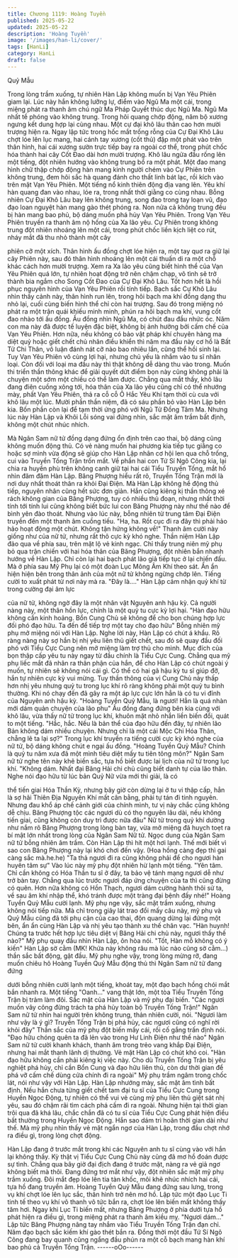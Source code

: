 ```yaml
---
title: Chương 1119: Hoàng Tuyền
published: 2025-05-22
updated: 2025-05-22
description: 'Hoàng Tuyền'
image: '/images/han-li/cover/'
tags: [HanLi]
category: HanLi
draft: false
---
```


Quỷ Mẫu

Trong lòng trầm xuống, tự nhiên Hàn Lập không muốn bị Vạn Yêu
Phiên giam lại. Lúc này hắn không lưỡng lự, điểm vào Ngũ Ma
một cái, trong miệng phát ra thanh âm chú ngữ Ma Pháp Quyết
thúc dục Ngũ Ma.
Ngũ Ma nhất tề phóng vào không trung. Trong hôi quang chớp
động, năm bộ xương ngưng kết dung hợp lại cùng nhau. Một cự
đại khô lâu thân cao hơn mười trượng hiện ra.
Ngay lập tức trong hốc mắt trống rỗng của Cự Đại Khô Lâu chợt
lóe lên lục mang, hai cánh tay xương (cốt thủ) đập một phát vào
trên thân hình, hai cái xương sườn trực tiếp bay ra ngoài cơ thể,
trong phút chốc hóa thành hai cây Cốt Đao dài hơn mười trượng.
Khô lâu ngửa đầu rống lên một tiếng, đột nhiên hướng vào không
trung bổ ra một phát.
Một đao mang hình chữ thập chớp động hàn mang kinh người
chém vào Cự Phiên trên không trung, đem hôi sắc hà quang đánh
cho thất linh bát lạc, rồi kích vào trên mặt Vạn Yêu Phiên.
Một tiếng nổ kinh thiên động địa vang lên. Yêu khí hàn quang đan
vào nhau, lóe ra, trong nhất thời giằng co cùng nhau.
Bỗng nhiên Cự Đại Khô Lâu bay lên không trung, song đao trong
tay loạn vũ, đạo đạo loan nguyệt hàn mang gào thét phóng ra.
Non nửa cả không trung đều bị hàn mang bao phủ, bộ dáng muốn
phá hủy Vạn Yêu Phiên.
Trong Vạn Yêu Phiên truyền ra thanh âm nộ hống của Xa lão yêu.
Cự Phiên trong không trung đột nhiên nhoáng lên một cái, trong
phút chốc liền kịch liệt co rút, nháy mắt đã thu nhỏ thành một cây

phiên cỡ một xích.
Thân hình ấu đồng chợt lóe hiện ra, một tay quơ ra giữ lại cây
Phiên này, sau đó thân hình nhoáng lên một cái thuấn di ra một
chỗ khác cách hơn mười trượng.
Xem ra Xa lão yêu cũng biết hình thể của Vạn Yêu Phiên quá lớn,
tự nhiên hoạt động trở nên chậm chạp, vô tình sẽ trở thành bia
ngắm cho Song Cốt Đao của Cự Đại Khô Lâu. Tốt hơn hết là hồi
phục nguyên hình của Vạn Yêu Phiên rồi tính tiếp.
Bạch sắc Cự Khô Lâu nhìn thấy cảnh này, thân hình run lên, trong
hôi bạch ma khí đồng dạng thu nhỏ lại, cuối cùng biến hình thể
chỉ còn hai trượng. Sau đó trong miệng nó phát ra một trận quái
khiếu minh minh, phún ra hôi bạch ma khí, vung cốt đao nhào tới
ấu đồng.
Ấu đồng nhìn Ngũ Ma, có chút đau đầu nhức óc.
Năm con ma này đã được tế luyện đặc biệt, không bị ảnh hưởng
bởi cấm chế của Vạn Yêu Phiên. Hơn nữa, nếu không có bảo vật
pháp khí chuyên hàng ma diệt quỷ hoặc giết chết chủ nhân điều
khiển thì năm ma đầu này cơ hồ là Bất Tử Chi Thân, vô luận đánh
nát cỡ nào bao nhiêu lần, cũng thể hồi sinh lại.
Tuy Vạn Yêu Phiên vô cùng lợi hại, nhưng chủ yếu là nhắm vào
tu sĩ nhân loại. Còn đối với loại ma đầu này thì thật không dễ
dàng thu vào trong. Muốn thi triển thần thông khác để giải quyết
dứt điểm bọn này cũng không phải là chuyện một sớm một chiều
có thể làm được.
Chẳng qua mắt thấy, khô lâu đang điên cuồng xông tới, hóa thân
của Xa lão yêu cũng chỉ có thể nhướng mày, phất Vạn Yêu Phiên,
thả ra cỗ cỗ Ô Hắc Yêu Khí tạm thời cù cưa với khô lâu một lúc.
Mười phần thần niệm, đã có sáu phần bỏ vào Hàn Lập bên kia.
Bốn phần còn lại để tạm thời ứng phó với Ngũ Tử Đồng Tâm Ma.
Nhưng lúc này Hàn Lập và Khôi Lỗi sóng vai đứng nhìn, sắc mặt
âm trầm bất định, không một chút nhúc nhích.

Mà Ngân Sam nữ tử đồng dạng đứng ổn định trên cao thai, bộ
dáng cũng không muốn động thủ.
Có vẻ nàng muốn hai phương kia tiếp tục giằng co hoặc sợ mình
vừa động sẽ giúp cho Hàn Lập nhân cơ hội len qua chỗ trống, cui
vào Truyền Tống Trận trốn mất.
Về phần hai con Tứ Sí Ngô Công kia, lại chia ra huyền phù trên
không canh giữ tại hai cái Tiểu Truyền Tống, mắt hổ nhìn đăm
đăm Hàn Lập.
Băng Phượng hiểu rất rõ, Truyền Tống Trận mới là nơi duy nhất
thoát thân ra khỏi Đại Điện.
Mà Hàn Lập không hề động thủ tiếp, nguyên nhân cũng hết sức
đơn giản. Hắn cũng kiêng kị thần thông xé rách không gian của
Băng Phượng, tuy có nhiều thủ đoạn, nhưng nhất thời tính tới tính
lui cũng không biết bức lui con Băng Phượng này như thế nào để
bình yên đào thoát.
Nhưng vào lúc này, bỗng nhiên từ trung tâm Đại Điện truyền đến
một thanh âm cuồng tiếu.
"Ha, ha. Rốt cục đi ra đây thì phải hảo hảo hoạt động một chút.
Không tận hứng không về!" Thanh âm cười này giống như của nữ
tử, nhưng rất thô cực kỳ khó nghe.
Thần niệm Hàn Lập đảo qua về phía sau, trên mặt lộ vẻ kinh
ngạc.
Chỉ thấy trung niên mỹ phụ bỏ qua trận chiến với hai hóa thân của
Băng Phượng, đột nhiên bắn nhanh hướng về Hàn Lập. Chỉ còn
lại hai bạch phát lão giả tiếp tục ở lại chiến đấu.
Mà ở phía sau Mỹ Phụ lại có một đoàn Lục Mông Âm Khí theo
sát. Ẩn ẩn hiện hiện bên trong thân ảnh của một nữ tử không
ngừng chớp lên. Tiếng cười to xuất phát từ nơi này mà ra.
"Đây là…." Hàn Lập cảm nhận quỷ khí từ trong cường đại âm lực

của nữ tử, không ngờ đây là một nhân vật Nguyên anh hậu kỳ.
Cả người nàng này, một thân hồn lực, chính là một quỷ tu cực kỳ
lợi hại.
"Hàn đạo hữu không cần kinh hoảng. Bổn Cung Chủ sẽ không để
cho bọn chúng hợp lực đối phó đạo hữu. Ta đến để tiếp trợ một
tay cho đạo hữu" Bỗng nhiên mỹ phụ mở miệng nói với Hàn Lập.
Nghe lời này, Hàn Lập có chút á khẩu.
Rõ ràng nàng này sợ hắn bị nhị yêu liên thủ giết chết, sau đó sẽ
quay đầu đối phó với Tiểu Cực Cung nên mở miệng làm trợ thủ
cho mình. Mục đích của bọn thập cấp yêu tu này ngay từ đầu
chính là Tiểu Cực Cung.
Chẳng qua mỹ phụ liếc mắt đã nhân ra thân phận của hắn, để cho
Hàn Lập có chút ngoài ý muốn, tự nhiên sẽ không nói cái gì.
Có thể có hai gã hậu kỳ tu sĩ giúp đỡ, hắn tự nhiên cực kỳ vui
mừng. Tuy thần thông của vị Cung Chủ này thấp hơn nhị yêu
nhưng quỷ tu trong lục khí rõ ràng không phải một quỷ tu bình
thường. Khi nó chạy đến đã gây ra một áp lực cực lớn hẳn là có
tu vi đỉnh của Nguyên anh hậu kỳ.
"Hoàng Tuyền Quỷ Mẫu, là ngươi! Hẳn là quá nhàn mới dám quản
chuyện của lão phu" Ấu đồng đang đứng bên kia cùng với khô
lâu, vừa thấy nữ tử trong lục khí, khuôn mặt nhỏ nhắn liền biến
đổi, quát to một tiếng.
"Hắc, hắc. Nếu là bản thể của đạo hữu đến đây, tự nhiên lão Bản
không dám nhiều chuyện. Nhưng chỉ là một cái Mộc Chi Hóa
Thân, chẵng lẽ ta lại sợ?" Trong lục khí truyền ra tiếng cười cực
kỳ khó nghe của nữ tử, bộ dáng không chút e ngại ấu đồng.
"Hoàng Tuyền Quỷ Mẫu? Chính là quỷ tu năm xưa đã một mình
tiêu diệt mấy tu tiên tông môn?" Ngân Sam nữ tử nghe tên này
khẽ biến sắc, tựa hồ biết được lai lịch của nữ tử trong lục khí.
"Không dám. Nhất đại Băng Hải chi chủ cũng biết danh tự của lão
thân. Nghe nói đạo hữu từ lúc bản Quỷ Nữ vừa mới thi giải, là có

thể tiến giai Hóa Thần Kỳ, nhưng bây giờ còn dừng lại ở tu vi thập
cấp, hẳn là sợ hãi Thiên Địa Nguyên Khí mất cân bằng, phải tự
tán đi tinh nguyên. Nhưng đau khổ áp chế cảnh giới của chính
mình, tư vị này chắc cũng không dễ chịu. Băng Phượng tộc các
ngươi dù có thọ nguyên lâu dài, nếu không tiến giai, cũng không
còn duy trì được nữa đâu" Nữ tử trong quỷ khí dường như nắm rõ
Băng Phượng trong lòng bàn tay, vừa mở miệng đã huỵch toẹt ra
bí mật lớn nhất trong lòng của Ngân Sam Nữ tử.
Ngọc dung của Ngân Sam nữ tử bỗng nhiên âm trầm. Còn Hàn
Lập thì hít một hơi lạnh. Thế mới biết vì sao con Băng Phượng
này lại khó chơi đến vậy. (Hoa hồng càng đẹp thì gai càng sắc
mà.he.he)
"Ta thả ngươi đi ra cũng không phải để cho ngươi hàn huyên tâm
sự" Vào lúc này mỹ phụ đột nhiên hừ lạnh một tiếng.
"Yên tâm. Chỉ cần không có Hóa Thần tu sĩ ở đây, ta bảo vệ tánh
mạng ngươi dễ như trở bàn tay. Chẳng qua lúc trước ngươi đáp
ứng chuyện của ta thì cũng đừng có quên. Hơn nữa không có
Hồn Thạch, ngươi dám cường hành thôi sử ta, về sau âm khí
nhập thể, khó tránh được một tràng đại bệnh đấy nhé!" Hoàng
Tuyền Quỷ Mẫu cười lạnh.
Mỹ phụ nge vậy, sắc mặt trầm xuống, nhưng không nói tiếp nữa.
Mà chỉ trong giây lát trao đổi mấy câu này, mỹ phụ và Quỷ Mẫu
cũng đã tới phụ cận của cao thai, độn quang dừng lại đứng một
bên, ẩn ẩn cùng Hàn Lập và nhị yêu tạo thành xu thế chân vạc.
"Hàn huynh! Chúng ta trước hết hợp lực tiêu diệt vị Băng Hải chi
chủ này, ngươi thấy thế nào?" Mỹ phụ quay đầu nhìn Hàn Lập, ôn
hòa nói.
"Tốt, Hàn mỗ không có ý kiến" Hàn Lập sờ cằm (MK! Khứa này
không râu mà lúc nào cũng sờ cằm…) thần sắc bất động, gật
đầu.
Mỹ phụ nghe vậy, trong lòng mừng rỡ, đang muốn chiêu hô
Hoàng Tuyền Quỷ Mẫu động thủ thì Ngân Sam nữ tử đang đứng

dưới bỗng nhiên cười lạnh một tiếng, khoát tay, một đạo bạch
hồng chói mắt bắn nhanh ra.
Một tiếng "Oanh…" vang thật lớn, một tòa Tiểu Truyền Tống Trận
bị trảm làm đôi.
Sắc mặt của Hàn Lập và mỹ phụ đại biến.
"Các ngươi muốn vây công đừng trách ta phá hủy toàn bộ Truyền
Tống Trận!" Ngân Sam nữ tử nhìn hai người trên không trung,
thản nhiên cười, nói.
"Ngươi làm như vậy là ý gì? Truyền Tống Trận bị phá hủy, các
ngươi cũng có nghĩ rời khỏi đây" Thần sắc của mỹ phụ đột biến
mấy cái, rồi cố gắng trấn định nói.
"Đạo hữu chóng quên ta đã lẻn vào trong Hư Linh Điện như thế
nào" Ngân Sam nữ tử cười khanh khách, thanh âm trong trẻo
vang khắp Đại Điện, nhưng hai mắt thanh lãnh dị thường.
Vẻ mặt Hàn Lập có chút khó coi.
"Hàn đạo hữu không cần phải kiêng kị việc này. Cho dù Truyền
Tống Trận bị yêu nghiệt phá hủy, chỉ cần Bổn Cung và đạo hữu
liên thủ, còn dư thời gian để phá vỡ cấm chế dùng cửa chính đi ra
ngoài" Mỹ phụ trầm ngâm trong chốc lát, nói như vậy với Hàn
Lập.
Hàn Lập nhướng mày, sắc mặt âm tình bất định.
Nếu hắn chưa từng giết chết tam đại tu sĩ của Tiểu Cực Cung
trong Huyền Ngọc Động, tự nhiên có thể vui vẻ cùng mỹ phụ liên
thủ giệt sát nhị yêu, sau đó chậm rãi tìm cách phá cấm đi ra
ngoài. Nhưng hiện tại thời gian trôi qua đã khá lâu, chắc chắn đã
có tu sĩ của Tiểu Cực Cung phát hiện điều bất thường trong
Huyền Ngọc Động. Hắn sao dám trì hoãn thời gian dài như thế.
Mà mỹ phụ nhìn thấy vẻ mặt ngẩn ngơ của Hàn Lập, trong đầu
chợt nhớ ra điều gì, trong lòng chợt động.

Hàn Lập đang ở trước mắt trong khi các Nguyên anh tu sĩ cùng
vào với hắn lại không thấy. Kỳ thật vị Tiểu Cực Cung Chủ này
cũng đã mơ hồ đoán được sự tình. Chẳng qua bây giờ đại địch
đang ở trước mặt, nàng ra vẻ giả ngơ không biết mà thôi.
Đang đứng trơ mắt như vậy, đột nhiên sắc mặt mỹ phụ trầm
xuống. Đôi mắt đẹp lóe lên tia tàn khốc, môi khẽ nhúc nhích hai
cái, tựa hồ đang truyền âm.
Hoàng Tuyền Quỷ Mẫu đang đứng sau lưng, trong vụ khí chợt lóe
lên lục sắc, thân hình trở nên mơ hồ.
Lập tức một đạo Lục Ti tinh tế theo vụ khí vô thanh vô tức bắn ra,
chợt lóe lên biến mất không thấy tăm hơi.
Ngay khi Lục Ti biến mất, nhưng Băng Phượng ở phía dưới tựa
hồ phát hiện ra điều gì, trong miệng phát ra thanh âm kiều mỵ.
"Ngươi dám…"
Lập tức Băng Phượng nâng tay nhắm vào Tiểu Truyền Tống Trận
đạn chỉ. Năm đạo bạch sắc kiếm khí gào thét bắn ra. Đồng thời
một đầu Tứ Sí Ngô Công đang bay quanh cũng ngẩng đầu phún
ra một cỗ bạch mang hàn khí bao phủ cả Truyền Tống Trận.
------oOo------
